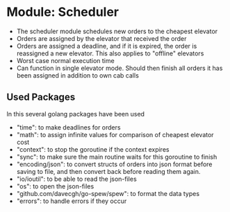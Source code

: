 Module: Scheduler
=====================
- The scheduler module schedules new orders to the cheapest elevator
- Orders are assigned by the elevator that received the order
- Orders are assigned a deadline, and if it is expired, the order is reassigned a new elevator. This also applies to "offline" elevators
- Worst case normal execution time
- Can function in single elevator mode. Should then finish all orders it has been assigned in addition to own cab calls


Used Packages
---------------
In this several golang packages have been used
- "time": 							to make deadlines for orders
- "math": 							to assign infinite values for comparison of cheapest elevator cost
- "context":							to stop the goroutine if the context expires
- "sync":								to make sure the main routine waits for this goroutine to finish
- "encoding/json":					to convert structs of orders into json format before saving to file, and then convert back before reading them again.
- "io/ioutil":						to be able to read the json-files
- "os":								to open the json-files
- "github.com/davecgh/go-spew/spew":	to format the data types	
- "errors":							to handle errors if they occur
	